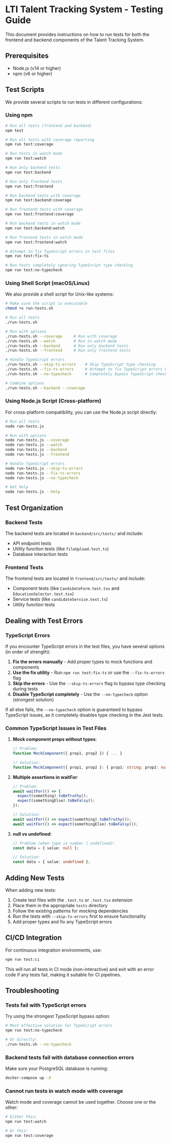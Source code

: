 # LTI Talent Tracking System - Testing Guide

This document provides instructions on how to run tests for both the frontend and backend components of the Talent Tracking System.

## Prerequisites

- Node.js (v14 or higher)
- npm (v6 or higher)

## Test Scripts

We provide several scripts to run tests in different configurations:

### Using npm

```bash
# Run all tests (frontend and backend)
npm test

# Run all tests with coverage reporting
npm run test:coverage

# Run tests in watch mode
npm run test:watch

# Run only backend tests
npm run test:backend

# Run only frontend tests
npm run test:frontend

# Run backend tests with coverage
npm run test:backend:coverage

# Run frontend tests with coverage
npm run test:frontend:coverage

# Run backend tests in watch mode
npm run test:backend:watch

# Run frontend tests in watch mode
npm run test:frontend:watch

# Attempt to fix TypeScript errors in test files
npm run test:fix-ts

# Run tests completely ignoring TypeScript type checking
npm run test:no-typecheck
```

### Using Shell Script (macOS/Linux)

We also provide a shell script for Unix-like systems:

```bash
# Make sure the script is executable
chmod +x run-tests.sh

# Run all tests
./run-tests.sh

# Run with options
./run-tests.sh --coverage     # Run with coverage
./run-tests.sh --watch        # Run in watch mode
./run-tests.sh --backend      # Run only backend tests
./run-tests.sh --frontend     # Run only frontend tests

# Handle TypeScript errors
./run-tests.sh --skip-ts-errors    # Skip TypeScript type checking
./run-tests.sh --fix-ts-errors     # Attempt to fix TypeScript errors before running tests
./run-tests.sh --no-typecheck      # Completely bypass TypeScript checking (most effective)

# Combine options
./run-tests.sh --backend --coverage
```

### Using Node.js Script (Cross-platform)

For cross-platform compatibility, you can use the Node.js script directly:

```bash
# Run all tests
node run-tests.js

# Run with options
node run-tests.js --coverage
node run-tests.js --watch
node run-tests.js --backend
node run-tests.js --frontend

# Handle TypeScript errors
node run-tests.js --skip-ts-errors
node run-tests.js --fix-ts-errors
node run-tests.js --no-typecheck

# Get help
node run-tests.js --help
```

## Test Organization

### Backend Tests

The backend tests are located in `backend/src/tests/` and include:

- API endpoint tests
- Utility function tests (like `fileUpload.test.ts`)
- Database interaction tests

### Frontend Tests

The frontend tests are located in `frontend/src/tests/` and include:

- Component tests (like `CandidateForm.test.tsx` and `EducationSelector.test.tsx`)
- Service tests (like `candidateService.test.ts`)
- Utility function tests

## Dealing with Test Errors

### TypeScript Errors

If you encounter TypeScript errors in the test files, you have several options (in order of strength):

1. **Fix the errors manually** - Add proper types to mock functions and components
2. **Use the fix utility** - Run `npm run test:fix-ts` or use the `--fix-ts-errors` flag
3. **Skip the errors** - Use the `--skip-ts-errors` flag to bypass type checking during tests
4. **Disable TypeScript completely** - Use the `--no-typecheck` option (strongest solution)

If all else fails, the `--no-typecheck` option is guaranteed to bypass TypeScript issues, as it completely disables type checking in the Jest tests.

### Common TypeScript Issues in Test Files

1. **Mock component props without types**:
   ```typescript
   // Problem:
   function MockComponent({ prop1, prop2 }) { ... }
   
   // Solution:
   function MockComponent({ prop1, prop2 }: { prop1: string; prop2: number }) { ... }
   ```

2. **Multiple assertions in waitFor**:
   ```typescript
   // Problem:
   await waitFor(() => {
     expect(something).toBeTruthy();
     expect(somethingElse).toBeFalsy();
   });
   
   // Solution:
   await waitFor(() => expect(something).toBeTruthy());
   await waitFor(() => expect(somethingElse).toBeFalsy());
   ```

3. **null vs undefined**:
   ```typescript
   // Problem (when type is number | undefined):
   const data = { value: null };
   
   // Solution:
   const data = { value: undefined };
   ```

## Adding New Tests

When adding new tests:

1. Create test files with the `.test.ts` or `.test.tsx` extension
2. Place them in the appropriate `tests` directory
3. Follow the existing patterns for mocking dependencies
4. Run the tests with `--skip-ts-errors` first to ensure functionality
5. Add proper types and fix any TypeScript errors

## CI/CD Integration

For continuous integration environments, use:

```bash
npm run test:ci
```

This will run all tests in CI mode (non-interactive) and exit with an error code if any tests fail, making it suitable for CI pipelines.

## Troubleshooting

### Tests fail with TypeScript errors

Try using the strongest TypeScript bypass option:

```bash
# Most effective solution for TypeScript errors
npm run test:no-typecheck

# Or directly:
./run-tests.sh --no-typecheck
```

### Backend tests fail with database connection errors

Make sure your PostgreSQL database is running:

```bash
docker-compose up -d
```

### Cannot run tests in watch mode with coverage

Watch mode and coverage cannot be used together. Choose one or the other:

```bash
# Either this:
npm run test:watch

# Or this:
npm run test:coverage
``` 